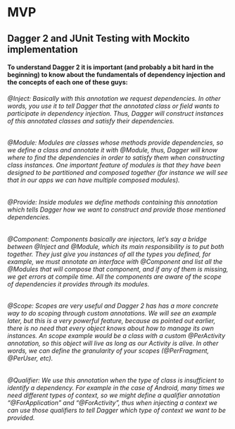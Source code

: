 # MVP

## Dagger 2 and JUnit Testing with Mockito implementation

#### To understand Dagger 2 it is important (and probably a bit hard in the beginning) to know about the fundamentals of dependency injection and the concepts of each one of these guys:

###### @Inject: Basically with this annotation we request dependencies. In other words, you use it to tell Dagger that the annotated class or field wants to participate in dependency injection. Thus, Dagger will construct instances of this annotated classes and satisfy their dependencies.

###### @Module: Modules are classes whose methods provide dependencies, so we define a class and annotate it with @Module, thus, Dagger will know where to find the dependencies in order to satisfy them when constructing class instances. One important feature of modules is that they have been designed to be partitioned and composed together (for instance we will see that in our apps we can have multiple composed modules).

###### @Provide: Inside modules we define methods containing this annotation which tells Dagger how we want to construct and provide those mentioned dependencies.

###### @Component: Components basically are injectors, let’s say a bridge between @Inject and @Module, which its main responsibility is to put both together. They just give you instances of all the types you defined, for example, we must annotate an interface with @Component and list all the @Modules that will compose that component, and if any of them is missing, we get errors at compile time. All the components are aware of the scope of dependencies it provides through its modules.

###### @Scope: Scopes are very useful and Dagger 2 has has a more concrete way to do scoping through custom annotations. We will see an example later, but this is a very powerful feature, because as pointed out earlier, there is no need that every object knows about how to manage its own instances. An scope example would be a class with a custom @PerActivity annotation, so this object will live as long as our Activity is alive. In other words, we can define the granularity of your scopes (@PerFragment, @PerUser, etc).

###### @Qualifier: We use this annotation when the type of class is insufficient to identify a dependency. For example in the case of Android, many times we need different types of context, so we might define a qualifier annotation “@ForApplication” and “@ForActivity”, thus when injecting a context we can use those qualifiers to tell Dagger which type of context we want to be provided.

